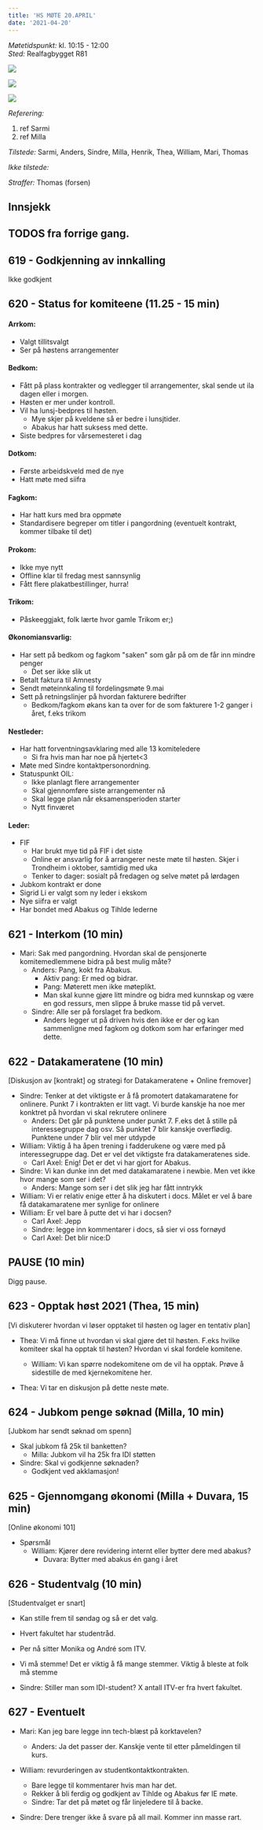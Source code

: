 ```yaml
---
title: 'HS MØTE 20.APRIL'
date: '2021-04-20'
---
```


*Møtetidspunkt:* kl. 10:15 - 12:00  
*Sted:* Realfagbygget R81


![](https://media.giphy.com/media/ebkHmvltNtGAQn0WEq/giphy-downsized.gif)

![](https://media.giphy.com/media/P3TGS85zfzalLJ0T98/giphy-downsized.gif)  

![](https://media.giphy.com/media/bEV420LK7CvpTkyZKo/giphy-downsized.gif)

*Referering:*  
1. ref Sarmi  
2. ref Milla  

*Tilstede:* Sarmi, Anders, Sindre, Milla, Henrik, Thea, William, Mari, Thomas

*Ikke tilstede:*  

*Straffer:* Thomas (forsen)

## Innsjekk  

## TODOS fra forrige gang.   

## 619 - Godkjenning av innkalling  
Ikke godkjent

## 620 - Status for komiteene (11.25 - 15 min)  

#### Arrkom:  
- Valgt tillitsvalgt
- Ser på høstens arrangementer

#### Bedkom:  
- Fått på plass kontrakter og vedlegger til arrangementer, skal sende ut ila dagen eller i morgen.
- Høsten er mer under kontroll.
- Vil ha lunsj-bedpres til høsten. 
    - Mye skjer på kveldene så er bedre i lunsjtider. 
    - Abakus har hatt suksess med dette.
- Siste bedpres for vårsemesteret i dag

#### Dotkom:  
- Første arbeidskveld med de nye
- Hatt møte med siifra

#### Fagkom:  
- Har hatt kurs med bra oppmøte
- Standardisere begreper om titler i pangordning (eventuelt kontrakt, kommer tilbake til det)

#### Prokom:  
- Ikke mye nytt
- Offline klar til fredag mest sannsynlig
- Fått flere plakatbestillinger, hurra!

#### Trikom:  
- Påskeeggjakt, folk lærte hvor gamle Trikom er;)
#### Økonomiansvarlig:  
- Har sett på bedkom og fagkom "saken" som går på om de får inn mindre penger
    - Det ser ikke slik ut
- Betalt faktura til Amnesty
- Sendt møteinnkaling til fordelingsmøte 9.mai
- Sett på retningslinjer på hvordan fakturere bedrifter
    - Bedkom/fagkom økans kan ta over for de som fakturere 1-2 ganger i året, f.eks trikom


#### Nestleder:
- Har hatt forventningsavklaring med alle 13 komiteledere
    - Si fra hvis man har noe på hjertet<3
- Møte med Sindre kontaktpersonordning.
- Statuspunkt OIL:
    - Ikke planlagt flere arrangementer
    - Skal gjennomføre siste arrangementer nå
    - Skal legge plan når eksamensperioden starter
    - Nytt finværet 
#### Leder:  
- FIF
    - Har brukt mye tid på FIF i det siste
    - Online er ansvarlig for å arrangerer neste møte til høsten. Skjer i Trondheim i oktober, samtidig med uka
    - Tenker to dager: sosialt på fredagen og selve møtet på lørdagen
- Jubkom kontrakt er done
- Sigrid Li er valgt som ny leder i ekskom
- Nye siifra er valgt
- Har bondet med Abakus og Tihlde lederne

## 621 - Interkom (10 min)  
- Mari: Sak med pangordning. Hvordan skal de pensjonerte komitemedlemmene bidra på best mulig måte?
    - Anders: Pang, kokt fra Abakus.
        - Aktiv pang: Er med og bidrar.
        - Pang: Møterett men ikke møteplikt.
        - Man skal kunne gjøre litt mindre og bidra med kunnskap og være en god ressurs, men slippe å bruke masse tid på vervet.
    - Sindre: Alle ser på forslaget fra bedkom.
        - Anders legger ut på driven hvis den ikke er der og kan sammenligne med fagkom og dotkom som har erfaringer med dette.
 
## 622 - Datakameratene (10 min)  
[Diskusjon av [kontrakt] og strategi for Datakameratene + Online fremover]  

- Sindre: Tenker at det viktigste er å få promotert datakamaratene for onlinere. Punkt 7 i kontrakten er litt vagt. Vi burde kanskje ha noe mer konktret på hvordan vi skal rekrutere onlinere
    - Anders: Det går på punktene under punkt 7. F.eks det å stille på interessegruppe dag osv. Så punktet 7 blir kanskje overflødig. Punktene under 7 blir vel mer utdypde
- William: Viktig å ha åpen trening i fadderukene og være med på interessegruppe dag. Det er vel det viktigste fra datakameratenes side.
    - Carl Axel: Enig! Det er det vi har gjort for Abakus.
- Sindre: Vi kan dunke inn det med datakamaratene i newbie. Men vet ikke hvor mange som ser i det?
    - Anders: Mange som ser i det slik jeg har fått inntrykk 
- William: Vi er relativ enige etter å ha diskutert i docs. Målet er vel å bare få datakamaratene mer synlige for onlinere
-  William: Er vel bare å putte det vi har i docsen? 
    -  Carl Axel: Jepp
    -  Sindre: legge inn kommentarer i docs, så sier vi oss fornøyd
    -  Carl Axel: Det blir nice:D
## PAUSE (10 min)  
  Digg pause.
## 623 - Opptak høst 2021 (Thea, 15 min)
[Vi diskuterer hvordan vi løser opptaket til høsten og lager en tentativ plan]

- Thea: Vi må finne ut hvordan vi skal gjøre det til høsten. F.eks hvilke komiteer skal ha opptak til høsten? Hvordan vi skal fordele komitene. 
    - William: Vi kan spørre nodekomitene om de vil ha opptak. Prøve å sidestille de med kjernekomitene her. 
   
- Thea: Vi tar en diskusjon på dette neste møte. 

## 624 - Jubkom penge søknad (Milla, 10 min)   
[Jubkom har sendt søknad om spenn]  
  
- Skal jubkom få 25k til banketten?
    - Milla: Jubkom vil ha 25k fra IDI støtten 
- Sindre: Skal vi godkjenne søknaden?
    - Godkjent ved akklamasjon!

## 625 - Gjennomgang økonomi (Milla + Duvara, 15 min)  
[Online økonomi 101]

- Spørsmål
    - William: Kjører dere revidering internt eller bytter dere med abakus?
         - Duvara: Bytter med abakus én gang i året

## 626 - Studentvalg (10 min)
[Studentvalget er snart]
- Kan stille frem til søndag og så er det valg.

- Hvert fakultet har studentråd.  
 
- Per nå sitter Monika og André som ITV.   
    
- Vi må stemme! Det er viktig å få mange stemmer. Viktig å bleste at folk må stemme

- Sindre: Stiller man som IDI-student? X antall ITV-er fra hvert fakultet.


## 627 - Eventuelt  

- Mari: Kan jeg bare legge inn tech-blæst på korktavelen?
    - Anders: Ja det passer der. Kanskje vente til etter påmeldingen til kurs.
- William: revurderingen av studentkontaktkontrakten.
    - Bare legge til kommentarer hvis man har det.
    - Rekker å bli ferdig og godkjent av Tihlde og Abakus før IE møte.
    - Sindre: Tar det på møtet og får linjeledere til å backe. 

- Sindre: Dere trenger ikke å svare på all mail. Kommer inn masse rart.
